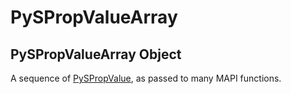 # PySPropValueArray


## PySPropValueArray Object

A sequence of [PySPropValue](PySPropValue.md), as passed to many MAPI functions\.